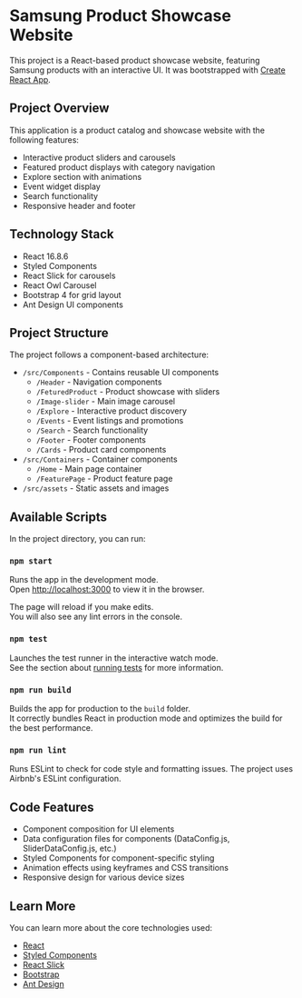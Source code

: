 # Samsung Product Showcase Website

This project is a React-based product showcase website, featuring Samsung products with an interactive UI. It was bootstrapped with [Create React App](https://github.com/facebook/create-react-app).

## Project Overview

This application is a product catalog and showcase website with the following features:
- Interactive product sliders and carousels
- Featured product displays with category navigation
- Explore section with animations
- Event widget display
- Search functionality
- Responsive header and footer

## Technology Stack

- React 16.8.6
- Styled Components
- React Slick for carousels
- React Owl Carousel
- Bootstrap 4 for grid layout
- Ant Design UI components

## Project Structure

The project follows a component-based architecture:
- `/src/Components` - Contains reusable UI components
  - `/Header` - Navigation components
  - `/FeturedProduct` - Product showcase with sliders
  - `/Image-slider` - Main image carousel
  - `/Explore` - Interactive product discovery
  - `/Events` - Event listings and promotions
  - `/Search` - Search functionality
  - `/Footer` - Footer components
  - `/Cards` - Product card components
- `/src/Containers` - Container components
  - `/Home` - Main page container
  - `/FeaturePage` - Product feature page
- `/src/assets` - Static assets and images

## Available Scripts

In the project directory, you can run:

### `npm start`

Runs the app in the development mode.<br>
Open [http://localhost:3000](http://localhost:3000) to view it in the browser.

The page will reload if you make edits.<br>
You will also see any lint errors in the console.

### `npm test`

Launches the test runner in the interactive watch mode.<br>
See the section about [running tests](https://facebook.github.io/create-react-app/docs/running-tests) for more information.

### `npm run build`

Builds the app for production to the `build` folder.<br>
It correctly bundles React in production mode and optimizes the build for the best performance.

### `npm run lint`

Runs ESLint to check for code style and formatting issues. The project uses Airbnb's ESLint configuration.

## Code Features

- Component composition for UI elements
- Data configuration files for components (DataConfig.js, SliderDataConfig.js, etc.)
- Styled Components for component-specific styling
- Animation effects using keyframes and CSS transitions
- Responsive design for various device sizes

## Learn More

You can learn more about the core technologies used:

- [React](https://reactjs.org/)
- [Styled Components](https://styled-components.com/)
- [React Slick](https://react-slick.neostack.com/)
- [Bootstrap](https://getbootstrap.com/)
- [Ant Design](https://ant.design/)
